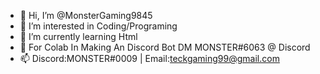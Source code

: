 - 👋 Hi, I’m @MonsterGaming9845
- 👀 I’m interested in Coding/Programing
- 🌱 I’m currently learning Html
- 💞️ For Colab In Making An Discord Bot DM MONSTER#6063 @ Discord
- 📫 Discord:MONSTER#0009 | Email:teckgaming99@gmail.com
<!---
MonsterGaming9845/MonsterGaming9845 is a ✨ special ✨ repository because its `README.md` (this file) appears on your GitHub profile.
You can click the Preview link to take a look at your changes.
--->
